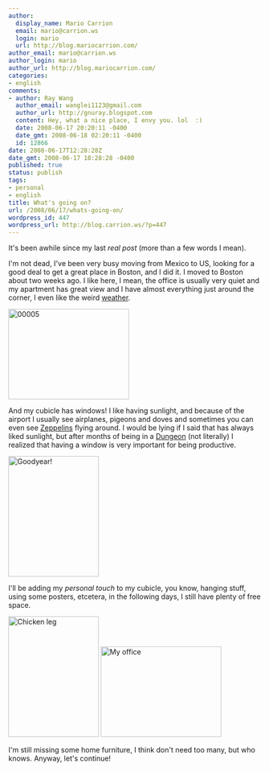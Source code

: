 ```yaml
---
author:
  display_name: Mario Carrion
  email: mario@carrion.ws
  login: mario
  url: http://blog.mariocarrion.com/
author_email: mario@carrion.ws
author_login: mario
author_url: http://blog.mariocarrion.com/
categories:
- english
comments:
- author: Ray Wang
  author_email: wanglei1123@gmail.com
  author_url: http://gnuray.blogspot.com
  content: Hey, what a nice place, I envy you. lol  :)
  date: 2008-06-17 20:20:11 -0400
  date_gmt: 2008-06-18 02:20:11 -0400
  id: 12866
date: 2008-06-17T12:28:28Z
date_gmt: 2008-06-17 18:28:28 -0400
published: true
status: publish
tags:
- personal
- english
title: What's going on?
url: /2008/06/17/whats-going-on/
wordpress_id: 447
wordpress_url: http://blog.carrion.ws/?p=447
---
```


<p>It's been awhile since my last <em>real post</em> (more than a few words I mean).</p>
<p>I'm not dead, I've been very busy moving from Mexico to US, looking for a good deal to get a great place in Boston, and I did it. I moved to Boston about two weeks ago. I like here, I mean, the office is usually very quiet and my apartment has great view and I have almost everything just around the corner, I even like the weird <a href="http://www.thebostonchannel.com/weather/index.html">weather</a>.</p>
<p><a title="USA Flag by Mario CarriÃ³n, on Flickr" href="http://www.flickr.com/photos/mariocarrion/2522647525/"><img src="http://farm3.static.flickr.com/2282/2522647525_c0dbd270d3_m.jpg" alt="00005" width="240" height="180" /></a></p>
<p>And my cubicle has windows! I like having sunlight, and because of the airport I usually see airplanes, pigeons and doves and sometimes you can even see <a title="Zeppelin NT" href="http://en.wikipedia.org/wiki/Zeppelin_NT" target="_blank">Zeppelins</a> flying around. I would be lying if I said that has always liked sunlight, but after months of being in a <a title="Dungeon!!" href="http://en.wikipedia.org/wiki/Dungeon" target="_blank">Dungeon</a> (not literally) I realized that having a window is very important for being productive.</p>
<p><a title="Goodyear! by Mario CarriÃ³n, on Flickr" href="http://www.flickr.com/photos/mariocarrion/2584641847/"><img src="http://farm4.static.flickr.com/3026/2584641847_9b530d5f9e_m.jpg" alt="Goodyear!" width="180" height="240" /></a></p>
<p>I'll be adding my <em>personal touch</em> to my cubicle, you know, hanging stuff, using some posters, etcetera, in the following days, I still have plenty of free space.</p>
<p><a title="Chicken leg by Mario CarriÃ³n, on Flickr" href="http://www.flickr.com/photos/mariocarrion/2585473988/"><img src="http://farm4.static.flickr.com/3146/2585473988_e5c6018f79_m.jpg" alt="Chicken leg" width="180" height="240" /></a> <a title="My office by Mario CarriÃ³n, on Flickr" href="http://www.flickr.com/photos/mariocarrion/2588053070/"><img src="http://farm4.static.flickr.com/3151/2588053070_05a428f05d_m.jpg" alt="My office" width="240" height="180" /></a></p>
<p>I'm still missing some home furniture, I think don't need too many, but who knows. Anyway, let's continue!</p>
